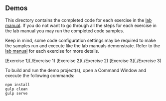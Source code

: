 ## Demos

This directory contains the completed code for each exercise in the [lab manual](../Lab.md).  If you do not want to go through all the steps for each exercise in the lab manual you may run the completed code samples.  

Keep in mind, some code configuration settings may be required to make the samples run and execute like the lab manuals demonstrate.  Refer to the [lab manual](../Lab.md) for each exercise for more details.

[Exercise 1](./Exercise 1)
[Exercise 2](./Exercise 2)
[Exercise 3](./Exercise 3)

To build and run the demo project(s), open a Command Window and execute the following commands:

````shell
npm install
gulp clean
gulp serve
````
